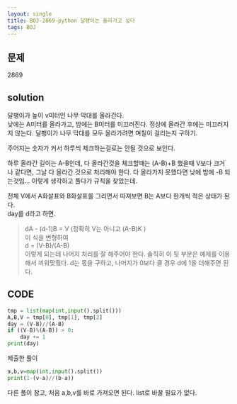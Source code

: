 ```yaml
---
layout: single
title: BOJ-2869-python 달팽이는 올라가고 싶다
tags: BOJ
---
```


## 문제  
2869

## solution  
달팽이가 높이 v미터인 나무 막대를 올라간다.  
낮에는 A미터를 올라가고, 밤에는 B미터를 미끄러진다. 정상에 올라간 후에는 미끄러지지 않는다.
달팽이가 나무 막대를 모두 올라가려면 며칠이 걸리는지 구하기.  
  
주어지는 숫자가 커서 하루씩 체크하는걸로는 안될 것으로 보인다.  
  
하루 올라간 길이는 A-B인데, 다 올라간것을 체크할때는 (A-B)+B 했을때 V보다 크거나 같다면, 그날 다 올라간 것으로 처리해야 한다. 다 올라가지 못했다면 낮에 밤에 -B 되는것임... 이렇게 생각하고 풀다가 규칙을 찾았는데.  
  
전체 V에서 A화살표와 B화살표를 그리면서 따져보면 B는 A보다 한개씩 적은 상태가 된다.  
day를 d라고 하면.  
> dA - (d-1)B = V (정확히 V는 아니고 (A-B)K )  
이 식을 변형하여  
d = (V-B)/(A-B)  
이렇게 되는데 나머지 처리를 잘 해주어야 한다. 솔직히 이 뒷 부분은 예제를 이용해서 끼워맞췄다. d는 몫을 구하고, 나머지가 0보다 클 경우 d에 1을 더해주면 된다.  

## CODE  

```python
tmp = list(map(int,input().split()))
A,B,V = tmp[0], tmp[1], tmp[2]
day = (V-B)//(A-B)
if ((V-B)%(A-B)) > 0:
    day += 1
print(day)
```
제출한 풀이  

```python
a,b,v=map(int,input().split())
print(1-(v-a)//(b-a))
```
다른 풀이 참고, 처음 a,b,v를 바로 가져오면 된다. list로 바꿀 필요가 없다.